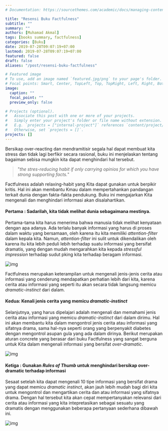 ```yaml
---
# Documentation: https://sourcethemes.com/academic/docs/managing-content/

title: "Resensi Buku Factfulness"
subtitle: ""
summary: ""
authors: [Muhamad Akmal]
tags: [books summary, factfulness]
categories: [Buku]
date: 2019-07-28T09:07:19+07:00
lastmod: 2019-07-28T09:07:19+07:00
featured: false
draft: false
aliases: "/post/resensi-buku-factfulness"

# Featured image
# To use, add an image named `featured.jpg/png` to your page's folder.
# Focal points: Smart, Center, TopLeft, Top, TopRight, Left, Right, BottomLeft, Bottom, BottomRight.
image:
  caption: ""
  focal_point: ""
  preview_only: false

# Projects (optional).
#   Associate this post with one or more of your projects.
#   Simply enter your project's folder or file name without extension.
#   E.g. `projects = ["internal-project"]` references `content/project/deep-learning/index.md`.
#   Otherwise, set `projects = []`.
projects: []
---
```


Bersikap over-reacting dan mendramitisir segala hal dapat membuat kita stress dan tidak lagi berfikir secara rasional, buku ini menjelaskan tentang bagaiman sebisa mungkin kita dapat menghindari hal tersebut.

> "*the stres-reducing habit if only carrying opinios for which you have strong supporting facts.*"

Factfulness adalah relaxing-habit yang Kita dapat gunakan untuk berpikir kritis. Hal ini akan membantu Kmau dalam mempertahankan pandangan terkait dunia dengan fakta-fakta pendukung. Buku ini mengajarkan Kita mengenali dan menghindari informasi akan disalahartikan.

#### Pertama : Sadarilah, kita tidak melihat dunia sebagaimana mestinya.

Pertama-tama kita harus menerima bahwa manusia tidak melihat kenyataan dengan apa adanya. Ada terlalu banyak informasi yang harus di proses dalam waktu yang bersamaan, oleh karena itu kita memiliki *attention-filter* dalam kepala kita. Namun, *attention-filter* ini sulit untuk dikendalikan oleh karena itu kita lebih peduli lebih terhadap suatu informasi yang bersifat dramatis, yang dengan mudah mengarahkan kita kepada *stressful impression* terhadap sudut pking kita terhadap beragam informasi.

![img](https://s3-eu-west-1.amazonaws.com/static.gapminder.org/GapminderMedia/wp-uploads/20180324234316/attention-filter-02-1024x750.jpg)

Factfulness merupakan keterampilan untuk mengenali jenis-jenis cerita atau informasi yang cenderung mendapatkan perhatian lebih dari kita, karena cerita atau informasi yang seperti itu akan secara tidak langsung memicu *dramatic-instinct* dari dalam.

#### Kedua: Kenali jenis cerita yang memicu *dramatic-instinct*

Selanjutnya, yang harus dipelajari adalah mengenali dan memahami jenis cerita atau informasi yang memicu *dramatic-instinct* dari dalam dirimu. Hal ini akan membantu kita dalam mengontrol jenis cerita atau informasi yang sifatnya drama, sama hal-nya seperti orang yang berpenyakit diabetes dengan mengontrol asupan gula yang ada dalam dirinya. Berikut merupakan aturan concrete yang berasar dari buku Factfulness yang sangat berguna untuk Kita dalam mengenali informasi yang bersifat *over-dramatic*.

![img](https://s3-eu-west-1.amazonaws.com/static.gapminder.org/GapminderMedia/wp-uploads/20180325155717/factfulness-poster-web-images-20180215-v3_Dramatic-instincts-765x1024.jpg)

#### Ketiga : Gunakan *Rules of Thumb* untuk menghindari bersikap over-dramatic terhadap informasi

Sesaat setelah kita dapat mengenali 10 tipe informasi yang bersifat drama yang dapat memicu *dramatic instinct*, akan jauh lebih mudah bagi diri kita untuk mengontrol dan mengartikan cerita dan atau informasi yang sifatnya drama. Dengan hal tersebut kita akan cepat mempertanyakan relevansi dari cerita atau informasi yang kita intepretasikan sebagai sesuatu yang dramatis dengan menggunakan beberapa pertanyaan sederhana dibawah ini.

![img](https://s3-eu-west-1.amazonaws.com/static.gapminder.org/GapminderMedia/wp-uploads/20180325161204/factfulness-poster-web-images-20180215-v3_Rules-of-thumb-764x1024.jpg)


